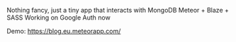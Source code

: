 Nothing fancy, just a tiny app that interacts with MongoDB
Meteor + Blaze + SASS
Working on Google Auth now

Demo: https://blog.eu.meteorapp.com/